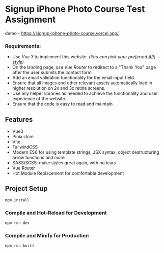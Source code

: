 # Signup iPhone Photo Course Test Assignment

demo - https://signup-iphone-photo-course.vercel.app/

### Requirements:

- Use *Vue 3* to implement this website. *(You can pick your preferred [API style](https://vuejs.org/guide/introduction.html#api-styles))*
- On the landing page, use *Vue Router* to redirect to a "Thank You" page after the user submits the contact form.
- Add an email validation functionality for the email input field.
- Ensure that all images and other relevant assets automatically load in higher resolution on 2x and 3x retina screens.
- Use any helper libraries as needed to achieve the functionality and user experience of the website.
- Ensure that the code is easy to read and maintain.

## Features

* Vue3
* Pinia store
* Vite
* TailwindCSS
* Modern ES6 for using template strings, JSX syntax, object destructuring arrow functions and more
* SASS/SCSS: make styles great again, with no tears
* Vue Router
* Hot Module Replacement for comfortable development

## Project Setup

```sh
npm install
```

### Compile and Hot-Reload for Development

```sh
npm run dev
```

### Compile and Minify for Production

```sh
npm run build
```
